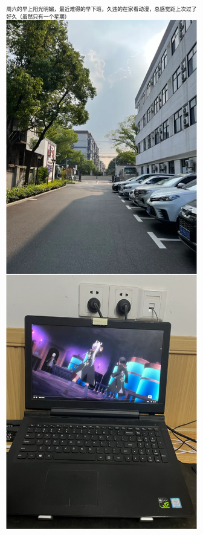 周六的早上阳光明媚，最近难得的早下班，久违的在家看动漫，总感觉距上次过了好久（虽然只有一个星期）
![230812-1.png](../img/230812-1.png)
![230812-2.png](../img/230812-2.png)